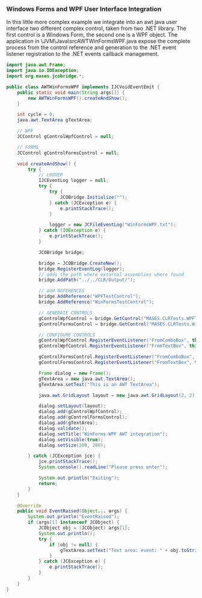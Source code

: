 ### Windows Forms and WPF User Interface Integration
In this little more complex example we integrate into an awt java user interface two different complex control, taken from two .NET library. 
The first control is a Windows Form, the second one is a WPF object. 
The application in \JVM\Java\srcAWTWinFormsWPF.java expose the complete process from the control reference and generation to the .NET event listener registration to the .NET events callback management.

```java
import java.awt.Frame;
import java.io.IOException;
import org.mases.jcobridge.*;

public class AWTWinFormsWPF implements IJCVoidEventEmit {
	public static void main(String args[]) {
		new AWTWinFormsWPF().createAndShow();
	}

	int cycle = 0;
	java.awt.TextArea gTextArea;

	// WPF
	JCControl gControlWpfControl = null;

	// FORMS
	JCControl gControlFormsControl = null;

	void createAndShow() {
		try {
			// LOGGER
			IJCEventLog logger = null;
			try {
				try {
					JCOBridge.Initialize("");
				} catch (JCException e) {
					e.printStackTrace();
				}

				logger = new JCFileEventLog("WinFormsWPF.txt");
			} catch (IOException e) {
				e.printStackTrace();
			}

			JCOBridge bridge;

			bridge = JCOBridge.CreateNew();
			bridge.RegisterEventLog(logger);
			// adds the path where extarnal assemblies where found
			bridge.AddPath("../../CLR/Output/");

			// add REFERENCES
			bridge.AddReference("WPFTestControl");
			bridge.AddReference("WinFormsTestControl");

			// GENERATE CONTROLS
			gControlWpfControl = bridge.GetControl("MASES.CLRTests.WPFTestControl.TestControl");
			gControlFormsControl = bridge.GetControl("MASES.CLRTests.WinFormsTestControl.TestControl");

			// CONFIGURE CONTROLS
			gControlWpfControl.RegisterEventListener("FromComboBox", this);
			gControlWpfControl.RegisterEventListener("FromTextBox", this);

			gControlFormsControl.RegisterEventListener("FromComboBox", this);
			gControlFormsControl.RegisterEventListener("FromTextBox", this);

			Frame dialog = new Frame();
			gTextArea = new java.awt.TextArea();
			gTextArea.setText("This is an AWT TextArea");

			java.awt.GridLayout layout = new java.awt.GridLayout(2, 2);

			dialog.setLayout(layout);
			dialog.add(gControlWpfControl);
			dialog.add(gControlFormsControl);
			dialog.add(gTextArea);
			dialog.validate();
			dialog.setTitle("WinForms-WPF AWT integration");
			dialog.setVisible(true);
			dialog.setSize(200, 200);

		} catch (JCException jce) {
			jce.printStackTrace();
			System.console().readLine("Please press enter");

			System.out.println("Exiting");
			return;
		}
	}

	@Override
	public void EventRaised(Object... args) {
		System.out.println("EventRaised");
		if (args[1] instanceof JCObject) {
			JCObject obj = (JCObject) args[1];
			System.out.println();
			try {
				if (obj != null) {
					gTextArea.setText("Text area: event: " + obj.toString() + " Content: " + obj.Get("Content"));
				}
			} catch (JCException e) {
				e.printStackTrace();
			}
		}
	}
}
```